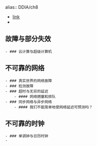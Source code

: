 alias:: DDIA/ch8

- [link](https://github.com/Vonng/ddia/blob/master/ch8.md)
-
## 故障与部分失效
	- ### 云计算与超级计算机
## 不可靠的网络
	- ### 真实世界的网络故障
	- ### 检测故障
	- ### 超时与无穷的延迟
		- #### 网络拥塞和排队
	- ### 同步网络与异步网络
		- #### 我们不能简单地使网络延迟可预测吗？
## 不可靠的时钟
	- ### 单调钟与日历时钟
	-